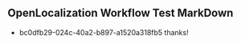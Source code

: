 ## OpenLocalization Workflow Test MarkDown
* bc0dfb29-024c-40a2-b897-a1520a318fb5 
thanks!<!--HONumber=Mar16_HO4-->
